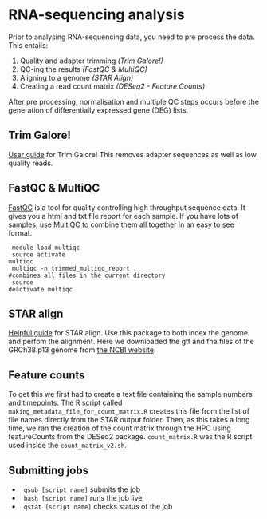 <h1> RNA-sequencing analysis </h1>

Prior to analysing RNA-sequencing data, you need to pre process the data. This entails:

<ol>
  <li>Quality and adapter trimming <i>(Trim Galore!)</i></li>
  <li>QC-ing the results <i>(FastQC & MultiQC)</i></li>
  <li>Aligning to a genome <i>(STAR Align)</i></li>
  <li> Creating a read count matrix <i>(DESeq2 - Feature Counts)</i></li>
</ol>

After pre processing, normalisation and multiple QC steps occurs before the generation of differentially expressed gene (DEG) lists.

<h2> Trim Galore! </h2>

<a href="https://github.com/FelixKrueger/TrimGalore/blob/master/Docs/Trim_Galore_User_Guide.md">User guide</a> for Trim Galore! This removes adapter sequences as well as low quality reads.

<h2> FastQC & MultiQC</h2>

<a href="https://www.bioinformatics.babraham.ac.uk/projects/fastqc/">FastQC</a> is a tool for quality controlling high throughput sequence data. It gives you a html and txt file report for each sample. If you have lots of samples, use <a href="https://multiqc.info/">MultiQC</a> to combine them all together in an easy to see format.

<code> module load multiqc </code> <br>
<code> source activate multiqc </code> <br>
<code> multiqc -n trimmed_multiqc_report . #combines all files in the current directory </code> <br>
<code> source deactivate multiqc </code>


<h2> STAR align </h2> 

<a href="https://hbctraining.github.io/Intro-to-rnaseq-hpc-O2/lessons/03_alignment.html">Helpful guide</a> for STAR align. Use this package to both index the genome and perfom the alignment. Here we downloaded the gtf and fna files of the GRCh38.p13 genome from <a href="https://www.ncbi.nlm.nih.gov/assembly/GCF_000001405.39">the NCBI website</a>.


<h2> Feature counts</h2>

To get this we first had to create a text file containing the sample numbers and timepoints. The R script called <code>making_metadata_file_for_count_matrix.R</code> creates this file from the list of file names directly from the STAR output folder. Then, as this takes a long time, we ran the creation of the count matrix through the HPC using featureCounts from the DESeq2 package. <code>count_matrix.R</code> was the R script used inside the <code>count_matrix_v2.sh</code>.


<h2> Submitting jobs </h2>

<ul>

 <li><code> qsub [script name]</code> submits the job </li>
  <li><code> bash [script name]</code> runs the job live </li>
  <li><code> qstat [script name]</code> checks status of the job </li>
  </ul>
